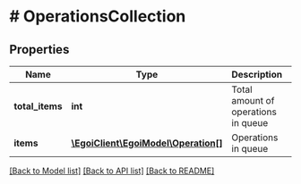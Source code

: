 # # OperationsCollection

## Properties

Name | Type | Description | Notes
------------ | ------------- | ------------- | -------------
**total_items** | **int** | Total amount of operations in queue | [optional]
**items** | [**\EgoiClient\EgoiModel\Operation[]**](Operation.md) | Operations in queue | [optional]

[[Back to Model list]](../../README.md#models) [[Back to API list]](../../README.md#endpoints) [[Back to README]](../../README.md)
